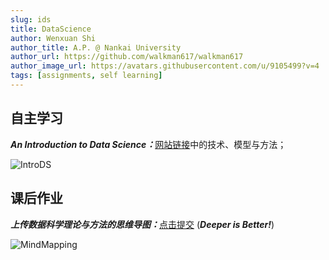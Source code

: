 ```yaml
---
slug: ids
title: DataScience
author: Wenxuan Shi
author_title: A.P. @ Nankai University
author_url: https://github.com/walkman617/walkman617
author_image_url: https://avatars.githubusercontent.com/u/9105499?v=4
tags: [assignments, self learning]
---
```


## 自主学习
***An Introduction to Data Science：***[网站链接](http://www.saedsayad.com/)中的技术、模型与方法；

![IntroDS](/img/ov/ids.jpg)

## 课后作业
***上传数据科学理论与方法的思维导图：***[点击提交](http://nankai-cs.mikecrm.com/yhM0Gb6) 
(***Deeper is Better!***)

![MindMapping](/img/ov/ids.png)